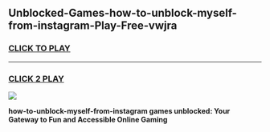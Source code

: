 
## Unblocked-Games-how-to-unblock-myself-from-instagram-Play-Free-vwjra
<h3>
<a href="https://premium76.site?title=how-to-unblock-myself-from-instagram&ref=23A">CLICK TO PLAY</a></h3>
<hr>

<h3>
<a href="https://premium76.site?title=how-to-unblock-myself-from-instagram&ref=23A">CLICK 2 PLAY</a>
  
</h3>

<a href="https://premium76.site?title=how-to-unblock-myself-from-instagram&ref=23A"><img src="https://clearcache.store/games.png"></a>


**how-to-unblock-myself-from-instagram games unblocked: Your Gateway to Fun and Accessible Online Gaming**

